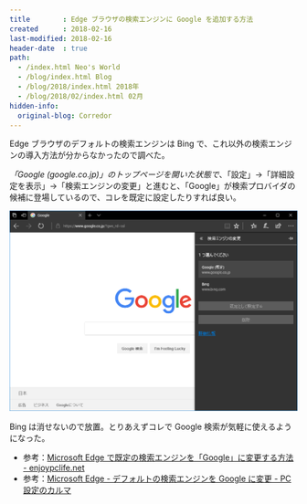 ```yaml
---
title        : Edge ブラウザの検索エンジンに Google を追加する方法
created      : 2018-02-16
last-modified: 2018-02-16
header-date  : true
path:
  - /index.html Neo's World
  - /blog/index.html Blog
  - /blog/2018/index.html 2018年
  - /blog/2018/02/index.html 02月
hidden-info:
  original-blog: Corredor
---
```


Edge ブラウザのデフォルトの検索エンジンは Bing で、これ以外の検索エンジンの導入方法が分からなかったので調べた。

*「Google (google.co.jp)」のトップページを開いた状態で*、「設定」→「詳細設定を表示」→「検索エンジンの変更」と進むと、「Google」が検索プロバイダの候補に登場しているので、コレを既定に設定したりすれば良い。

![ココ](16-01-01.png)

Bing は消せないので放置。とりあえずコレで Google 検索が気軽に使えるようになった。

- 参考：[Microsoft Edge で既定の検索エンジンを「Google」に変更する方法 - enjoypclife.net](https://enjoypclife.net/2017/12/23/microsoft-edge-default-search-engine-change-to-google/)
- 参考：[Microsoft Edge - デフォルトの検索エンジンを Google に変更 - PC設定のカルマ](https://pc-karuma.net/microsoft-edge-search-engine-google/)
